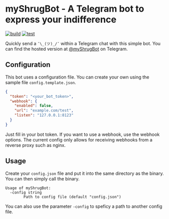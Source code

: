 # myShrugBot - A Telegram bot to express your indifference
[![build](https://github.com/d-Rickyy-b/myShrugBot/actions/workflows/release_build.yml/badge.svg)](https://github.com/d-Rickyy-b/myShrugBot/actions/workflows/release_build.yml)
[![test](https://github.com/d-Rickyy-b/myShrugBot/actions/workflows/test_push_pr.yml/badge.svg)](https://github.com/d-Rickyy-b/myShrugBot/actions/workflows/test_push_pr.yml)

Quickly send a `¯\_(ツ)_/¯` within a Telegram chat with this simple bot. 
You can find the hosted version at [@myShrugBot](https://t.me/myShrugBot) on Telegram.

## Configuration
This bot uses a configuration file. You can create your own using the sample file `config.template.json`.

```json
{
  "token": "<your_bot_token>",
  "webhook": {
    "enabled": false,
    "url": "example.com/test",
    "listen": "127.0.0.1:8123"
  }
}
```
Just fill in your bot token. If you want to use a webhook, use the webhook options.
The current config only allows for receiving webhooks from a reverse proxy such as nginx.

## Usage
Create your `config.json` file and put it into the same directory as the binary. 
You can then simply call the binary.

```
Usage of myShrugBot:
  -config string
        Path to config file (default "config.json")
```

You can also use the parameter `-config` to speficy a path to another config file.
